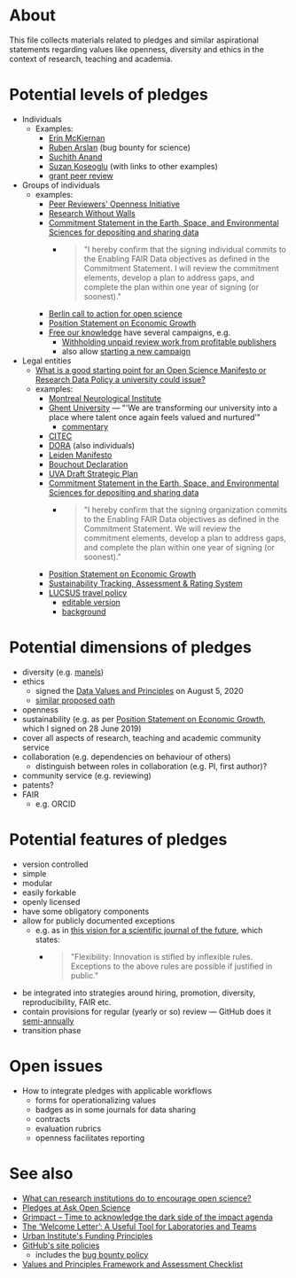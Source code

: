 # About

This file collects materials related to pledges and similar aspirational statements regarding values like openness, diversity and ethics in the context of research, teaching and academia.

# Potential levels of pledges

* Individuals
  - Examples:
    - [Erin McKiernan](https://twitter.com/emckiernan13/status/668885842094522369)
    - [Ruben Arslan](https://rubenarslan.github.io/bug_bounty.html) (bug bounty for science)
    - [Suchith Anand](https://opensourcegeospatial.icaci.org/2017/07/the-pledge-i-support-open-principles-for-science-and-education-for-building-a-better-world-for-everyone/)
    - [Suzan Koseoglu](https://differentreadings.com/2015/12/01/an-open-pledge/) (with links to other examples)
    - [grant peer review](https://ask-open-science.org/835)
* Groups of individuals
  - examples:
    - [Peer Reviewers' Openness Initiative](https://opennessinitiative.org/)
    - [Research Without Walls](http://www.researchwithoutwalls.org/451)
    - [Commitment Statement in the Earth, Space, and Environmental Sciences for depositing and sharing data](http://www.copdess.org/enabling-fair-data-project/commitment-to-enabling-fair-data-in-the-earth-space-and-environmental-sciences/)
      - > "I hereby confirm that the signing individual commits to the Enabling FAIR Data objectives as defined in the Commitment Statement. I will review the commitment elements, develop a plan to address gaps, and complete the plan within one year of signing (or soonest)."
    - [Berlin call to action for open science](https://en.wikiversity.org/wiki/Wikimedia_Deutschland/Open_Science_Fellows_Program/Berlin_Call_to_Action)
    - [Position Statement on Economic Growth](https://steadystate.org/act/sign-the-position/endorsements-and-signatures/view-all-individual-signatures/)
    - [Free our knowledge](https://www.freeourknowledge.org) have several campaigns, e.g.
      - [Withholding unpaid review work from profitable publishers](https://github.com/FreeOurKnowledge/discussion/issues/9)
      - also allow [starting a new campaign](https://www.freeourknowledge.org/campaign/create-your-own-campaign)
* Legal entities
  - [What is a good starting point for an Open Science Manifesto or Research Data Policy a university could issue?](https://ask-open-science.org/1060)
  - examples:
    - [Montreal Neurological Institute](https://openscienceneuro.org/)
    - [Ghent University](https://www.ugent.be/en/news-events/ghent-university-talent-rat-race-transformation-career-evaluation-model.htm) &mdash; "'We are transforming our university into a place where talent once again feels valued and nurtured’"
      - [commentary](https://www.insidehighered.com/news/2019/01/23/ghent-university-belgium-embraces-new-approach-faculty-evaluation-less-focused#.XE6ivx11n2k.twitter)
    - [CITEC](https://www.cit-ec.de/en/open-science/manifesto)
    - [DORA](https://sfdora.org/signers/) (also individuals)
    - [Leiden Manifesto](http://www.leidenmanifesto.org/)
    - [Bouchout Declaration](http://www.bouchoutdeclaration.org/signatories/organizations/)
    - [UVA Draft Strategic Plan](https://bov.virginia.edu/system/files/public/meetings/190524_Draft%20Strategic%20Plan.pdf)
    - [Commitment Statement in the Earth, Space, and Environmental Sciences for depositing and sharing data](http://www.copdess.org/enabling-fair-data-project/commitment-to-enabling-fair-data-in-the-earth-space-and-environmental-sciences/)
      - > "I hereby confirm that the signing organization commits to the Enabling FAIR Data objectives as defined in the Commitment Statement. We will review the commitment elements, develop a plan to address gaps, and complete the plan within one year of signing (or soonest)."
    - [Position Statement on Economic Growth](https://steadystate.org/act/sign-the-position/endorsements-and-signatures/organization-list/)
    - [Sustainability Tracking, Assessment & Rating System](https://stars.aashe.org/)
    - [LUCSUS travel policy](http://web.archive.org/web/20191207070441/https://www.lucsus.lu.se/article/lucsus-presents-new-travel-policy-to-reduce-work-related-emissions)
      - [editable version](https://docs.google.com/document/d/1ZVRjoQAzWsx4e9okCP00d9rvXA28776hgiNTjZaDYko/edit)
      - [background](http://web.archive.org/web/20190717041419/http://www.kimnicholas.com/academics-flying-less.html)

# Potential dimensions of pledges

* diversity (e.g. [manels](https://www.nih.gov/about-nih/who-we-are/nih-director/statements/time-end-manel-tradition))
* ethics
  - signed the [Data Values and Principles](https://datapractices.org/manifesto/) on August 5, 2020
  - [similar proposed oath](https://teachdatascience.com/oath/)
* openness
* sustainability (e.g. as per [Position Statement on Economic Growth](https://steadystate.org/act/sign-the-position/read-the-position-statement/), which I signed on 28 June 2019)
* cover all aspects of research, teaching and academic community service
* collaboration (e.g. dependencies on behaviour of others)
  - distinguish between roles in collaboration (e.g. PI, first author)?
* community service (e.g. reviewing)
* patents?
* FAIR
  - e.g. ORCID

# Potential features of pledges

* version controlled
* simple
* modular
* easily forkable
* openly licensed
* have some obligatory components
* allow for publicly documented exceptions
  - e.g. as in [this vision for a scientific journal of the future](https://en.wikiversity.org/w/index.php?title=Wikiversity:Journal_of_the_future&oldid=1838552#Core_criteria), which states:
    - > "Flexibility: Innovation is stifled by inflexible rules. Exceptions to the above rules are possible if justified in public."
* be integrated into strategies around hiring, promotion, diversity, reproducibility, FAIR etc.
* contain provisions for regular (yearly or so) review &mdash; GitHub does it [semi-annually](http://web.archive.org/web/20200805040931/https://github.com/github/site-policy#how-often-will-github-review-these-policies)
* transition phase

# Open issues
* How to integrate pledges with applicable workflows
  - forms for operationalizing values
  - badges as in some journals for data sharing
  - contracts
  - evaluation rubrics
  - openness facilitates reporting

# See also
* [What can research institutions do to encourage open science?](https://ask-open-science.org/882)
* [Pledges at Ask Open Science](https://ask-open-science.org/tag/pledges)
* [Grimpact – Time to acknowledge the dark side of the impact agenda](https://blogs.lse.ac.uk/impactofsocialsciences/2019/05/28/grimpact-time-to-acknowledge-the-dark-side-of-the-impact-agenda/)
* [The ‘Welcome Letter’: A Useful Tool for Laboratories and Teams](https://www.ncbi.nlm.nih.gov/pmc/articles/PMC5479682/)
* [Urban Institute's Funding Principles](https://www.urban.org/aboutus/our-funding/funding-principles)
* [GitHub's site policies](https://github.com/github/site-policy) 
  - includes the [bug bounty policy](https://bounty.github.com/)
* [Values and Principles Framework and Assessment Checklist](https://commonplace.knowledgefutures.org/pub/5se1i1qy/release/4)
